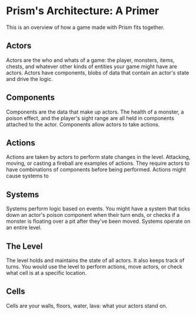 # Prism's Architecture: A Primer
This is an overview of how a game made with Prism fits together.

## Actors

Actors are the who and whats of a game: the player, monsters, items,
chests, and whatever other kinds of entities your game might have are actors. Actors
have components, blobs of data that contain an actor's state and drive the logic.

## Components

Components are the data that make up actors. The health of a monster, a poison effect,
and the player's sight range are all held in components attached to the actor. Components
allow actors to take actions.

## Actions

Actions are taken by actors to perform state changes in the level. Attacking, moving, or casting a fireball are examples of actions. They require actors to have combinations of
components before being performed. Actions might cause systems to 

## Systems

Systems perform logic based on events. You might have a system that ticks down an actor's
poison component when their turn ends, or checks if a monster is floating over a pit after they've been moved. Systems operate on an entire level.

## The Level

The level holds and maintains the state of all actors. It also keeps track of turns.
You would use the level to perform actions, move actors, or check what cell is at a specific location.

## Cells

Cells are your walls, floors, water, lava: what your actors stand on.
